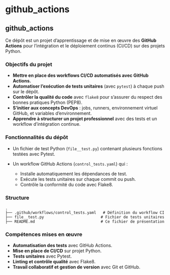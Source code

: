 # github_actions

## github\_actions

Ce dépôt est un projet d’apprentissage et de mise en œuvre des **GitHub Actions** pour l’intégration et le déploiement continus (CI/CD) sur des projets Python.

### Objectifs du projet

* **Mettre en place des workflows CI/CD automatisés avec GitHub Actions.**
* **Automatiser l’exécution de tests unitaires** (avec `pytest`) à chaque push sur le dépôt.
* **Contrôler la qualité du code** avec `flake8` pour s’assurer du respect des bonnes pratiques Python (PEP8).
* **S’initier aux concepts DevOps** : jobs, runners, environnement virtuel GitHub, et variables d’environnement.
* **Apprendre à structurer un projet professionnel** avec des tests et un workflow d’intégration continue.

### Fonctionnalités du dépôt

* Un fichier de test Python (`file__test.py`) contenant plusieurs fonctions testées avec Pytest.
* Un workflow GitHub Actions (`control_tests.yaml`) qui :

  * Installe automatiquement les dépendances de test.
  * Exécute les tests unitaires sur chaque commit ou push.
  * Contrôle la conformité du code avec Flake8.

### Structure

```
.
├── .github/workflows/control_tests.yaml   # Définition du workflow CI
├── file__test.py                         # Fichier de tests unitaires
├── README.md                             # Ce fichier de présentation
```

### Compétences mises en œuvre

* **Automatisation des tests** avec GitHub Actions.
* **Mise en place de CI/CD** sur projet Python.
* **Tests unitaires** avec Pytest.
* **Linting et contrôle qualité** avec Flake8.
* **Travail collaboratif et gestion de version** avec Git et GitHub.
